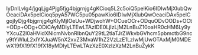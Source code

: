 IyDnlLvlg4/jgqLjg4Pjg5fjg4bjgrnjg4gKCioq5L2c5oiQ5pelKio6IDIwMjXlubQwOeaciDAx5pelCioq5pyA57WC5pu05pawKio6IDIwMjXlubQwOeaciDAx5pelCgojIyDjg4bjgrnjg4gKIyMjIOeUu+WDjwohW+OCueOCr+ODquODvOODs+OCt+ODp+ODg+ODiCAyMDIyLTEwLTAzIDE0LjIzLjM2LnBuZ10oaHR0cHM6Ly9yYXcuZ2l0aHVidXNlcmNvbnRlbnQuY29tL2tlaTJrZWkvbGVhcm5pbmctbG9ncy9tYWluL2xlYXJuaW5nX2xvZ3MvaW1hZ2VzLzE1LzIwMjUwOTAxMjM0MDEwX19fX19fX19fX18yMDIyLTEwLTAzXzE0XzIzXzM2LnBuZykK